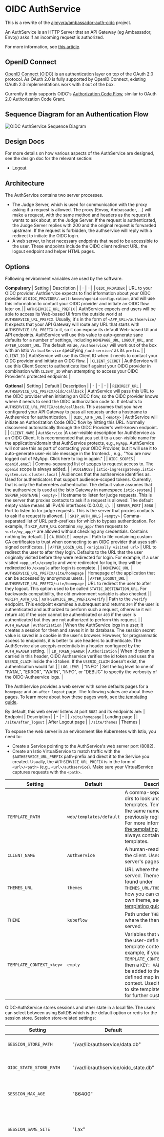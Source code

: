 # OIDC AuthService

This is a rewrite of the [ajmyyra/ambassador-auth-oidc](https://github.com/ajmyyra/ambassador-auth-oidc) project.

An AuthService is an HTTP Server that an API Gateway (eg Ambassador, Envoy) asks if an incoming request is authorized.

For more information, see [this article](https://journal.arrikto.com/kubeflow-authentication-with-istio-dex-5eafdfac4782).

## OpenID Connect

[OpenID Connect (OIDC)](http://openid.net/connect/) is an authentication layer on top of the OAuth 2.0 protocol. As OAuth 2.0 is fully supported by OpenID Connect, existing OAuth 2.0 implementations work with it out of the box.

Currently it only supports OIDC's [Authorization Code Flow](http://openid.net/specs/openid-connect-basic-1_0.html#CodeFlow), similar to OAuth 2.0 Authorization Code Grant.

## Sequence Diagram for an Authentication Flow

![OIDC AuthService Sequence Diagram](docs/media/oidc_authservice_sequence_diagram.svg)

## Design Docs

For more details on how various aspects of the AuthService are designed, see the design doc for the relevant section:
* [Logout](docs/logout.md)

## Architecture

The AuthService contains two server processes.
* The Judge Server, which is used for communication with the proxy asking if a request is allowed.
  The proxy (Envoy, Ambassador, ...) will make a request, with the same method and headers as the
  request it wants to ask about, at the Judge Server. If the request is authenticated, the Judge Server
  replies with 200 and the original request is forwarded upstream. If the request is forbidden,
  the authservice will reply with a redirect to initiate the OIDC login.
* A web server, to host necessary endpoints that need to be accessible to the user. These endpoints
  include the OIDC client redirect URL, the logout endpoint and helper HTML pages.

## Options

Following environment variables are used by the software.

**Compulsory**
| Setting | Description |
| - | - |
| `OIDC_PROVIDER` |  URL to your OIDC provider. AuthService expects to find information about your OIDC provider at `OIDC_PROVIDER/.well-known/openid-configuration`, and will use this information to contact your OIDC provider and initiate an OIDC flow later on.|
| `AUTHSERVICE_URL_PREFIX` | AuthService expects end users will be able to access its Web-based UI from the outside world at `AUTHSERVICE_URL_PREFIX`. Usually, it's in the form of `<APP_URL>/authservice/` It expects that your API Gateway will route any URL that starts with `AUTHSERVICE_URL_PREFIX` to it, so it can expose its default Web-based UI and API endpoints. AuthService will use this value to auto-generate sane defaults for a number of settings, including `HOMEPAGE_URL`, `LOGOUT_URL`, and `AFTER_LOGOUT_URL`. The default value, `/authservice/` will work out of the box with an Istio `VirtualService` specifying `/authservice/` as its `prefix`. |
| `CLIENT_ID` | AuthService will use this Client ID when it needs to contact your OIDC provider and initiate an OIDC flow. |
| `CLIENT_SECRET` | AuthService will use this Client Secret to authenticate itself against your OIDC provider in combination with `CLIENT_ID` when attempting to access your OIDC Provider's protected endpoints |


**Optional**
| Setting | Default | Description |
| - | - | - |
| `REDIRECT_URL` | `AUTHSERVICE_URL_PREFIX/oidc/callback` | AuthService will pass this URL to the OIDC provider when initiating an OIDC flow, so the OIDC provider knows where it needs to send the OIDC authorization code to. It defaults to `AUTHSERVICE_URL_PREFIX/oidc/callback`. This assumes that you have configured your API Gateway to pass all requests under a hostname to Authservice for authentication. |
| `OIDC_AUTH_URL` | `<empty>` | AuthService will initiate an Authorization Code OIDC flow by hitting this URL. Normally discovered automatically through the OIDC Provider's well-known endpoint. |
| `CLIENT_NAME` | `AuthService` |A user-visible description for AuthService as an OIDC Client. It is recommended that you set it to a user-visible name for the application/domain that AuthService protects, e.g., `MyApp`. AuthService will *not* use this as part of contacting your OIDC Provider, but it will use it to auto-generate user-visible message in the frontend. , e.g., "You are now logged out of MyApp. Click here to log in again." |
| `OIDC_SCOPES` | `openid,email` | Comma-separated list of [scopes](https://openid.net/specs/openid-connect-core-1_0.html#ScopeClaims) to request access to. The `openid` scope is always added. |
| `AUDIENCES` | `istio-ingressgateway.istio-system.svc.cluster.local` | Audiences that the authservice identifies as. Used for authenticators that support audience-scoped tokens. Currently, that is only the Kubernetes authenticator. The default value assumes that the authservice is used at the Istio Gateway in namespace `istio-system`.|
| `SERVER_HOSTNAME` | `<empty>` | Hostname to listen for judge requests. This is the server that proxies contacts to ask if a request is allowed. The default empty value means all IPv4/6 interfaces (0.0.0.0, ::). |
| `SERVER_PORT` | `8080` | Port to listen to for judge requests. This is the server that proxies contacts to ask if a request is allowed. |
| `SKIP_AUTH_URLS` | `<empty>` | Comma-separated list of URL path-prefixes for which to bypass authentication. For example, if `SKIP_AUTH_URL` contains `/my_app/` then requests to `<url>/my_app/*` are allowed without checking any credentials. Contains nothing by default. |
| `CA_BUNDLE` | `<empty>` | Path to file containing custom CA certificates to trust when connecting to an OIDC provider that uses self-signed certificates. |
| `AFTER_LOGIN_URL` | `<originally visited url>` | URL to redirect the user to after they login. Defaults to the URL that the user originally visited before they were redirected for login. For example, if a user visited `<app_url>/example` and were redirected for login, they will be redirected to `/example` after login is complete. |
| `HOMEPAGE_URL` | `AUTHSERVICE_URL_PREFIX/site/homepage` | Homepage of the application that can be accessed by anonymous users. |
| `AFTER_LOGOUT_URL` | `AUTHSERVICE_URL_PREFIX/site/homepage` | URL to redirect the user to after they logout. This option used to be called `STATIC_DESTINATION_URL`. For backwards compatibility, the old environment variable is also checked.|
| `VERIFY_AUTH_URL` | `AUTHSERVICE_URL_PREFIX/verify` | Path to the `/verify` endpoint. This endpoint examines a subrequest and returns `204` if the user is authenticated and authorized to perform such a request, otherwise it will return `401` if the user cannot be authenticated or `403` if the user is authenticated but they are not authorized to perform this request. |
| `AUTH_HEADER` | `Authorization` | When the AuthService logs in a user, it creates a session for them and saves it in its database. The session secret value is saved in a cookie in the user's browser. However, for programmatic access to endpoints, it is better to use headers to authenticate. The AuthService also accepts credentials in a header configured by the `AUTH_HEADER` setting. |
| `ID_TOKEN_HEADER` | `Authorization` | When id token is carried in this header, OIDC Authservice verifies the id token and uses the `USERID_CLAIM` inside the id token. If the `USERID_CLAIM` doesn't exist, the authentication would fail.|
| `LOG_LEVEL` | "INFO" | Set the log level to one of "FATAL", "ERROR", "WARN", "INFO", or "DEBUG" to specify the verbosity of the OIDC-Authservice logs. |

The AuthService provides a web server with some defaults pages for a `homepage`
and an `after_logout` page. The following values are about these pages. To
learn more about how these pages work, see [the templating guide](docs/templates.md).

By default, this web server listens at port `8082` and its endpoints are:
| Endpoint | Description |
| - | - |
| `/site/homepage` | Landing page |
| `/site/after_logout` | After Logout page |
| `/site/themes` | Themes |

To expose the web server in an environment like Kubernetes with Istio, you need to:
- Create a Service pointing to the AuthService's web server port (8082).
- Create an Istio VirtualService to match traffic with the `$AUTHSERVICE_URL_PREFIX`
   path-prefix and direct it to the Service you created. Usually, the `AUTHSERVICE_URL_PREFIX`
   is in the form of `<url>/<path>` (e.g,. `<url>/authservice`). Make sure your VirtualService
   captures requests with the `<path>`.

| Setting | Default | Description |
| - | - | - |
| `TEMPLATE_PATH` | `web/templates/default` | A comma-separated list of dirs to look under for templates. Templates with the same name override previously registered ones. For more information, see [the templating guide](docs/templates.md). It always contains the default templates. |
| `CLIENT_NAME` | `AuthService` | A human-readable name for the client. Used in the web server's pages. |
| `THEMES_URL` | `themes` | URL where the themes are served. Theme assets are found under `THEMES_URL/THEME`. To learn how you can create your own theme, see [the templating guide](docs/templates.md). |
| `THEME` | `kubeflow` | Path under `THEMES_URL` where the theme assets are served. |
| `TEMPLATE_CONTEXT_<key>` | `empty` | Variables that will end up in the user-defined map in the template context. For example, if you define `TEMPLATE_CONTEXT_KEY=VALUE`, then a `KEY: VALUE` entry will be added to the user-defined map in the template context. Used to pass values to site templates and allow for further customization. |

OIDC-AuthService stores sessions and other state in a local file. The users can select between using BoltDB which is the default option or redis for the session store.
Session store-related settings:

| Setting | Default | Description |
| - | - | - |
| `SESSION_STORE_PATH` | "/var/lib/authservice/data.db" | Path to local session store. Backed by BoltDB. |
| `OIDC_STATE_STORE_PATH` | "/var/lib/authservice/oidc_state.db" | Path to the session store used to save the sessions for the OIDC state parameter. |
| `SESSION_MAX_AGE` | "86400" | Time in seconds after which sessions expire. Defaults to a day (24h). |
| `SESSION_SAME_SITE` | "Lax" | SameSite attribute of the session cookie. Check details of SameSite attribute [here](https://developer.mozilla.org/en-US/docs/Web/HTTP/Headers/Set-Cookie/SameSite). Its value can be "None", "Lax" or "Strict". |
| `SESSION_STORE_TYPE`| "boltdb" | Set `SESSION_STORE_TYPE` to either "boltdb" to use BoltDB as the session store, "redis" to use redis as the session store, or "redisfailover" if you are running [High availability with Redis Sentinel](https://redis.io/docs/management/sentinel/) as the session store. Note that only one of the three can be used. Also, if you select redis or redisfailover and depending on your redis configurations, you might need to set the password and the number of the database that OIDC-AuthService will use as a [redis-client](https://redis.uptrace.dev/guide/go-redis.html#connecting-to-redis-server).|
| `SESSION_STORE_REDIS_ADDR`| "127.0.0.1:6379" | Set the `host:port` address for the redis session store. |
| `SESSION_STORE_REDIS_PWD`| "" | Set the password to connect with the redis session store. |
| `SESSION_STORE_REDIS_DB`| 0 | Set the number of the database that AuthService should use. If not configured and if the redis session store is selected, then AuthService will use the default redis database. |
| `SESSION_DOMAIN` | "" | Domain attribute of the session cookie. Check details of Domain attribute [here](https://developer.mozilla.org/en-US/docs/Web/HTTP/Headers/Set-Cookie). If len(SESSION_DOMAIN) > 0 the incoming request's host and scheme are also saved in the state rather than just the path. This enables AuthService to service all subdomains of SESSION_DOMAIN. |
| `SCHEME_DEFAULT` | `https` | Default scheme for incoming requests. |
| `SCHEME_HEADER` | `<empty>` | Header to use for incoming request scheme. If ommitted or header is not present in request, SCHEME_DEFAULT will be used instead. |

By default, the AuthService keeps sessions to check if a user is authenticated. However, there may be times where
we want to check a user's logged in status at the Provider, effectively making the Provider the one keeping the
user's logged in status to enable access revocation scenarios and centralized management.

| Setting | Default | Description |
| - | - | - |
| `STRICT_SESSION_VALIDATION` | `false` | Be strict about session validity by quering the OIDC provider for the validity of the token at each individual request, by hitting the userinfo endpoint. This ensures the authservice can detect an OIDC token has been revoked on the OIDC provider immediately, and destroy its own session. However, it may increase the load on the OIDC provider and introduces additional latency. Disabled by default, enable with "on" OR "true". |


OIDC AuthService can add extra headers based on the userid that was detected.
Applications can then use those headers to identify the user.

| Setting | Default | Description |
| - | - | - |
| `USERID_CLAIM` | "email" |Claim whose value will be used as the userid (default `email`). |
| `GROUPS_CLAIM` | "groups" | Claim whose value will be used as the user's groups (default `groups`) |
| `USERID_HEADER` | "" | Name of the header containing the user-id to be added to the upstream request. Header omitted if unset |
| `USERID_PREFIX` | "" | Prefix to add to the userid, which will be the value of the `USERID_HEADER`. |
| `USERID_TRANSFORMERS` | "" | List of transformations for the userid value (from `USERID_CLAIM`) in JSON format `[{"matches": "regex", "replaces": "value"}, ...]`. OIDC AuthService will evaluate the transformation rules in order and if the `matches` pattern matches the userid, the match is replaced by the `replaces` value.  **If multiple rules match, only the first one is applied** and if no rule matches the userid, the original userid will be used. For the `matches` regular expression, use the standard `golang` syntax [(more info)](https://golang.org/pkg/regexp/). Note that a regular expression is a string and the `\` **must be escaped** (using `\\`). For example using `USERID_TRANSFORMERS = '[{"matches": "user@domain\\.com$", "replaces": "internal"}, {"matches": "@domain\\.com$", "replaces": ""}]'`, AuthService will do the following transformation:  `user@domain.com` -> `internal` and `another@domain.com` -> `another`. |
| `GROUPS_HEADER` | "" | Name of the header containing the groups to be added to the upstream request. Header omitted if unset |
| `AUTH_METHOD_HEADER` | "Auth-Method" | Name of the header that is included in the proxied requests to inform the upstream app about the authentication method used (`cookie` / `header`). |
| `TOKEN_HEADER` | "Authorization" | Name of the header containing user id token (JWT) that will be added to the upstream request. |
| `TOKEN_SCHEME` | "Bearer" | Authorization scheme (e.g. Bearer, Basic) used for user id token. |

OIDC AuthService can authenticate clients based on the bearer token found in the Authorization header of their request. It caches the bearer token and the respective user information. If the incoming request has a cached bearer token then AuthService authenticates this client and proceeds with the basic authorization checks. The following
settings are related to the caching mechanism:

| Setting | Default | Description |
| - | - | - |
| `CACHE_ENABLED` | `false` | Set `CACHE_ENABLED` to `true` to enable caching. |
| `CACHE_EXPIRATION_MINUTES` | `5` (minutes) | Set the `CACHE_EXPIRATION_MINUTES` value to define how many minutes it takes for every cache entry to expire. |

By default, OIDC AuthService attempts to authenticate client requests with each one of the available authentication methods that it supports. In certain use cases the admins may want to skip the checks performed by one or more  of the authentication methods. OIDC AuthService can be configured to skip a particular authentication method via the following configurations:
| Setting | Default | Description |
| - | - | - |
| `IDTOKEN_AUTHN_ENABLED` | `true` | Set `IDTOKEN_AUTHN_ENABLED` to `false` to disable the ID token authentication method. |
| `KUBERNETES_AUTHN_ENABLED` | `true` | Set `KUBERNETES_AUTHN_ENABLED` to `false` to disable the Kubernetes authentication method. |
| `ACCESS_TOKEN_AUTHN_ENABLED` | `true` | Set `ACCESS_TOKEN_AUTHN_ENABLED` to `false` to disable both the access token authentication methods. |
| `ACCESS_TOKEN_AUTHN` | "jwt" | Set `ACCESS_TOKEN_AUTHN` to either "jwt" to enable the JWT access token authentication method, or "opaque" to enable the opaque access token authentication method. Note that only one of the two access token authentication methods can be used. |

OIDC AuthService can also perform basic authorization checks. The following
settings are related to authorization:

| Setting | Default | Description |
| - | - | - |
| `GROUPS_ALLOWLIST` | "*" | List of groups that are allowed to pass authorization. By default, all groups are allowed. If you change this option, you may want to include the `system:serviceaccounts` group explicitly, if you need the AuthService to accept ServiceAccountTokens. |
| `EXTERNAL_AUTHZ_URL` | "" | Use an external authorization service. This option is disabled by default, to enable set the value to the target external authorization service (e.g. `EXTERNAL_AUTHZ_URL=http://authorizer/auth`). If you have enabled this option then for a request to be authorized, **both** the group and the external authorization service will have to allow the request. |

## Usage

OIDC-Authservice is an OIDC Client, which authenticates users with an OIDC Provider and assigns them a session.
Can be used with:
* Ambassador with AuthService
* Envoy with the ext_authz Filter
* Istio with EnvoyFilter, specifying ext_authz

### Build

* Local: `make build`
* Docker: `make docker-build`

# E2E Tests

For E2E tests, we use [K3d](https://k3d.io/), a very lightweight way to run a
K8s cluster locally using Docker. For E2E tests to work, you need the following
external tools:

* `go (>=1.13)`
* `kustomize`
* `kubectl`
* `k3d`

You can use `make bin/deps` to install them locally under `./bin/deps`. Then
simply run `make e2e`.
